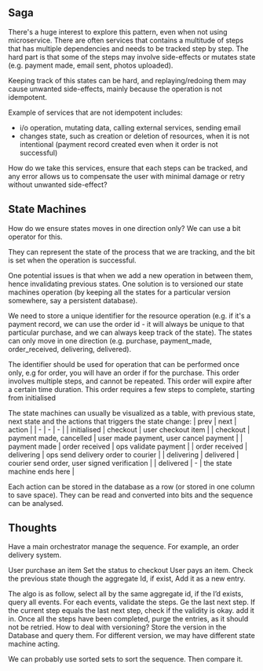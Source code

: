 ## Saga

There's a huge interest to explore this pattern, even when not using microservice. There are often services that contains a multitude of steps that has multiple dependencies and needs to be tracked step by step. The hard part is that some of the steps may involve side-effects or mutates state (e.g. payment made, email sent, photos uploaded). 

Keeping track of this states can be hard, and replaying/redoing them may cause unwanted side-effects, mainly because the operation is not idempotent.

Example of services that are not idempotent includes:
- i/o operation, mutating data, calling external services, sending email
- changes state, such as creation or deletion of resources, when it is not intentional (payment record created even when it order is not successful)

How do we take this services, ensure that each steps can be tracked, and any error allows us to compensate the user with minimal damage or retry without unwanted side-effect?

## State Machines
How do we ensure states moves in one direction only? We can use a bit operator for this.

They can represent the state of the process that we are tracking, and the bit is set when the operation is successful.

One potential issues is that when we add a new operation in between them, hence invalidating previous states. One solution is to versioned our state machines operation (by keeping all the states for a particular version somewhere, say a persistent database).

We need to store a unique identifier for the resource operation (e.g. if it's a payment record, we can use the order id - it will always be unique to that particular purchase, and we can always keep track of the state).
The states can only move in one direction (e.g. purchase, payment_made, order_received, delivering, delivered).


The identifier should be used for operation that can be performed once only, e.g for order, you will have an order if for the purchase. This order involves multiple steps, and cannot be repeated. This order will expire after a certain time duration. This order requires a few steps to complete, starting from initialised

The state machines can usually be visualized as a table, with previous state, next state and the actions that triggers the state change:
| prev | next | action |
| -    | -    | -      |
| initialised | checkout | user checkout item |
| checkout | payment made, cancelled | user made payment, user cancel payment |
| payment made | order received | ops validate payment |
| order received | delivering | ops send delivery order to courier |
| delivering | delivered | courier send order, user signed verification |
| delivered | - | the state machine ends here |

Each action can be stored in the database as a row (or stored in one column to save space). They can be read and converted into bits and the sequence can be analysed.

## Thoughts


Have a main orchestrator manage the sequence.
For example, an order delivery system.

User purchase an item
Set the status to checkout
User pays an item.
Check the previous state though the aggregate Id, if exist, Add it as a new entry.

The algo is as follow, select all by the same aggregate id, if the I’d exists, query all events. For each events, validate the steps. Ge the last next step. If the current step equals the last next step, check if the validity is okay. add it in. Once all the steps have been completed, purge the entries, as it should not be retried. How to deal with versioning? Store the version in the Database and query them. For different version, we may have different state machine acting. 

We can probably use sorted sets to sort the sequence. Then compare it.

